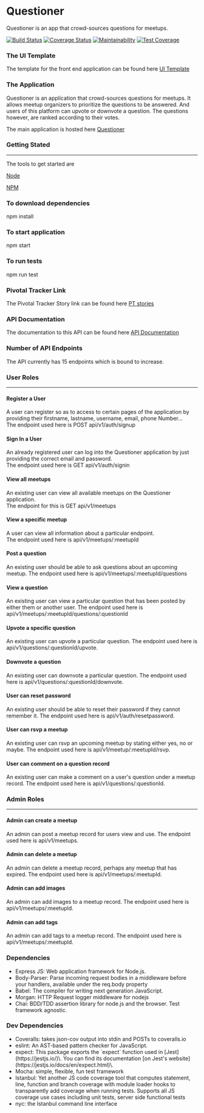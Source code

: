 # Questioner
Questioner is an app that crowd-sources questions for meetups.

[![Build Status](https://travis-ci.org/BukkyOmo/Questioner.svg?branch=develop)](https://travis-ci.org/BukkyOmo/Questioner)
[![Coverage Status](https://coveralls.io/repos/github/BukkyOmo/Questioner/badge.svg?branch=develop)](https://coveralls.io/github/BukkyOmo/Questioner?branch=develop)
[![Maintainability](https://api.codeclimate.com/v1/badges/908298e713ba426ef975/maintainability)](https://codeclimate.com/github/BukkyOmo/Questioner/maintainability)
[![Test Coverage](https://api.codeclimate.com/v1/badges/908298e713ba426ef975/test_coverage)](https://codeclimate.com/github/BukkyOmo/Questioner/test_coverage)

<h3>The UI Template</h3> 

The template for the front end application can be found here <a href="https://bukkyomo.github.io/Questioner/UI/indexpage.html">UI Template</a><br>

<h3>The Application</h3>
Questioner is an application that crowd-sources questions for meetups. It allows meetup organizers to prioritize the questions to be answered. And users of this platform can upvote or downvote a question. The questions however, are ranked according to their votes.

The main application is hosted here <a href="https://bukkyomo-questioner.herokuapp.com/api/v1">Questioner</a><br>

<h3>Getting Stated</h3>
<hr>

The tools to get started are

<a href="nodejs.org">Node</a>

<a href="npm.com">NPM</a>

<h3>To download dependencies</h3>
npm install

<h3>To start application</h3>
npm start

<h3>To run tests</h3>
npm run test


<h3>Pivotal Tracker Link</h3>
The Pivotal Tracker Story link can be found here <a href="https://www.pivotaltracker.com/n/projects/2232154">PT stories</a><br>

<h3>API Documentation</h3>
The documentation to this API can be found here <a href="https://app.swaggerhub.com/apis/BukkyO/Questioner/1.0.0">API Documentation</a><br>

<h3>Number of API Endpoints</h3>
The API currently has 15 endpoints which is bound to increase.<br>

<h3>User Roles</h3><hr>
<h4>Register a User</h4>
A user can register so as to access to certain pages of the application by providing their firstname, lastname, username, email, phone Number...<br>The endpoint used here is POST api/v1/auth/signup<br>



<h4>Sign In a User</h4>
An already registered user can log into the Questioner application by just providing the correct email and password.<br>The endpoint used here is GET api/v1/auth/signin<br>



<h4>View all meetups</h4>
An existing user can view all available meetups on the Questioner application.<br>The endpoint for this is GET api/v1/meetups<br>



<h4>View a specific meetup</h4>
A user can view all information about a particular endpoint.<br>The endpoint used here is api/v1/meetups/:meetupId<br>


<h4>Post a question</h4>
An existing user should be able to ask questions about an upcoming meetup. The endpoint used here is api/v1/meetups/:meetupId/questions<br>


<h4>View a question</h4>
An existing user can view a particular question that has been posted by either them or another user. The endpoint used here is api/v1/meetups/:meetupId/questions/:questionId<br>


<h4>Upvote a specific question</h4>
An existing user can upvote a particular question. The endpoint used here is api/v1/questions/:questionId/upvote.<br>


<h4>Downvote a question</h4>
An existing user can downvote a particular question. The endpoint used here is api/v1/questions/:questionId/downvote.<br>


<h4>User can reset password</h4>
An existing user should be able to reset their password if they cannot remember it. The endpoint used here is 
api/v1/auth/resetpassword.<br>


<h4>User can rsvp a meetup</h4>
An existing user can rsvp an upcoming meetup by stating either yes, no or maybe. The endpoint used here is api/v1/meetup/:meetupId/rsvp.<br>


<h4>User can comment on a question record</h4>
An existing user can make a comment on a user's question under a meetup record. The endpoint used here is api/v1/questions/:questionId.<br>

<h3>Admin Roles</h3><hr>
<h4>Admin can create a meetup</h4>
An admin can post a meetup record for users view and use. The endpoint used here is api/v1/meetups.<br>


<h4>Admin can delete a meetup</h4>
An admin can delete a meetup record, perhaps any meetup that has expired. The endpoint used here is api/v1/meetups/:meetupId.<br>


<h4>Admin can add images</h4>
An admin can add images to a meetup record. The endpoint used here is api/v1/meetups/:meetupId.<br>

<h4>Admin can add tags</h4>
An admin can add tags to a meetup record. The endpoint used here is api/v1/meetups/:meetupId.<br>

<h3>Dependencies</h3>
<ul>
	<li>Express JS: Web application framework for Node.js.</li>
	<li>Body-Parser: Parse incoming request bodies in a middleware before your handlers, available under the req.body property</li>
	<li>Babel: The compiler for writing next generation JavaScript.</li>
	<li>Morgan: HTTP Request logger middleware for nodejs</li>
	<li>Chai: BDD/TDD assertion library for node.js and the browser. Test framework agnostic.</li>
</ul>

<h3>Dev Dependencies</h3>
<ul>
	<li>Coveralls: takes json-cov output into stdin and POSTs to coveralls.io</li>
	<li>eslint: An AST-based pattern checker for JavaScript.</li>
	<li>expect: This package exports the `expect` function used in [Jest](https://jestjs.io/)\. You can find its documentation [on Jest's website](https://jestjs.io/docs/en/expect.html)\.</li>
	<li>Mocha: simple, flexible, fun test framework</li>
	<li>Istanbul: Yet another JS code coverage tool that computes statement, line, function and branch coverage with module loader hooks to transparently add coverage when running tests. Supports all JS coverage use cases including unit tests, server side functional tests</li>
	<li>nyc: the Istanbul command line interface</li>
</ul>
